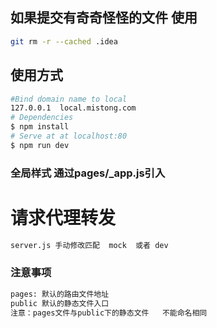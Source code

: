 ##  如果提交有奇奇怪怪的文件 使用
``` bash
git rm -r --cached .idea
```
##  使用方式
``` bash
#Bind domain name to local
127.0.0.1  local.mistong.com
# Dependencies
$ npm install
# Serve at at localhost:80
$ npm run dev
```
### 全局样式 通过pages/_app.js引入
# 请求代理转发 
``` bash
server.js 手动修改匹配  mock  或者 dev
```
### 注意事项
``` bash
pages: 默认的路由文件地址 
public 默认的静态文件入口
注意：pages文件与public下的静态文件   不能命名相同
```

